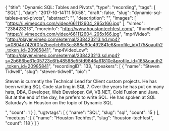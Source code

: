 {
  "title": "Dynamic SQL: Tables and Pivots",
  "type": "recording",
  "tags": [
    "SQL"
  ],
  "date": "2017-10-14T11:50:58",
  "draft": false,
  "slug": "dynamic-sql-tables-and-pivots",
  "abstract": "",
  "description": "",
  "images": [
    "https://i.vimeocdn.com/video/661112604_295x166.jpg"
  ],
  "vimeo": "238423213",
  "moreinfo": "http://www.houstontechfest.com/",
  "thumbnail": "https://i.vimeocdn.com/video/661112604_295x166.jpg",
  "mp4Video": "http://player.vimeo.com/external/238423213.hd.mp4?s=0804d7420f0fa2beefcb9b3cc888a80c492841e6&profile_id=175&oauth2_token_id=20985841",
  "mp4VideoLow": "http://player.vimeo.com/external/238423213.sd.mp4?s=2b666be61c05723c6fb48588e55fd9846a61810c&profile_id=165&oauth2_token_id=20985841",
  "recordingID": 133,
  "speakers": [
    {
      "name": "Steven Tidwell",
      "slug": "steven-tidwell",
      "bio": "<p>Steven is currently the Technical Lead for Client custom projects. He has been writing SQL Code starting in SQL 7. Over the years he has put on many hats, DBA, Developer, Web Developer, C#, VB.NET, Cold Fusion and Java. But at the end of the day, he prefers to write SQL. He has spoken at SQL Saturday's in Houston on the topic of Dynamic SQL.</p>",
      "count": 1
    }
  ],
  "ugtvtags": [
    {
      "name": "SQL",
      "slug": "sql",
      "count": 15
    }
  ],
  "meetups": [
    {
      "name": "Houston Techfest",
      "slug": "houston-techfest",
      "count": 118
    }
  ]
}